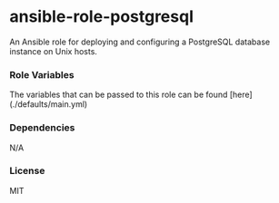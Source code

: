 # ansible-role-postgresql

An Ansible role for deploying and configuring a PostgreSQL database instance on Unix hosts.

### Role Variables

The variables that can be passed to this role can be found [here] (./defaults/main.yml)

### Dependencies

N/A

### License

MIT
